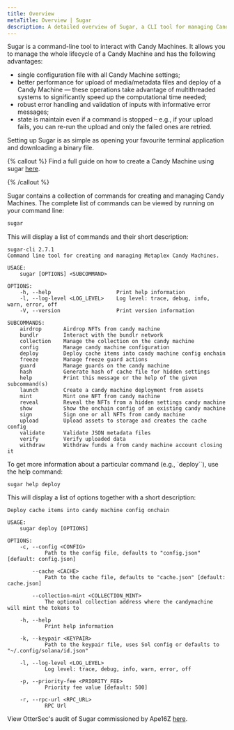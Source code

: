 ```yaml
---
title: Overview
metaTitle: Overview | Sugar
description: A detailed overview of Sugar, a CLI tool for managing Candy Machines.
---
```


Sugar is a command-line tool to interact with Candy Machines. It allows you to manage the whole lifecycle of a Candy Machine and has the following advantages:

- single configuration file with all Candy Machine settings;
- better performance for upload of media/metadata files and deploy of a Candy Machine &mdash; these operations take advantage of multithreaded systems to significantly speed up the computational time needed;
- robust error handling and validation of inputs with informative error messages;
- state is maintain even if a command is stopped – e.g., if your upload fails, you can re-run the upload and only the failed ones are retried.

Setting up Sugar is as simple as opening your favourite terminal application and downloading a binary file. 

{% callout %}
Find a full guide on how to create a Candy Machine using sugar [here](/candy-machine/guides/create-an-nft-collection-on-solana-with-candy-machine).

{% /callout %}

Sugar contains a collection of commands for creating and managing Candy Machines. The complete list of commands can be viewed by running on your command line:

```bash
sugar
```

This will display a list of commands and their short description:
```
sugar-cli 2.7.1
Command line tool for creating and managing Metaplex Candy Machines.

USAGE:
    sugar [OPTIONS] <SUBCOMMAND>

OPTIONS:
    -h, --help                     Print help information
    -l, --log-level <LOG_LEVEL>    Log level: trace, debug, info, warn, error, off
    -V, --version                  Print version information

SUBCOMMANDS:
    airdrop       Airdrop NFTs from candy machine
    bundlr        Interact with the bundlr network
    collection    Manage the collection on the candy machine
    config        Manage candy machine configuration
    deploy        Deploy cache items into candy machine config onchain
    freeze        Manage freeze guard actions
    guard         Manage guards on the candy machine
    hash          Generate hash of cache file for hidden settings
    help          Print this message or the help of the given subcommand(s)
    launch        Create a candy machine deployment from assets
    mint          Mint one NFT from candy machine
    reveal        Reveal the NFTs from a hidden settings candy machine
    show          Show the onchain config of an existing candy machine
    sign          Sign one or all NFTs from candy machine
    upload        Upload assets to storage and creates the cache config
    validate      Validate JSON metadata files
    verify        Verify uploaded data
    withdraw      Withdraw funds a from candy machine account closing it
```

To get more information about a particular command (e.g., `deploy``), use the help command:

```
sugar help deploy
```

This will display a list of options together with a short description:

```
Deploy cache items into candy machine config onchain

USAGE:
    sugar deploy [OPTIONS]

OPTIONS:
    -c, --config <CONFIG>
            Path to the config file, defaults to "config.json" [default: config.json]

        --cache <CACHE>
            Path to the cache file, defaults to "cache.json" [default: cache.json]

        --collection-mint <COLLECTION_MINT>
            The optional collection address where the candymachine will mint the tokens to

    -h, --help
            Print help information

    -k, --keypair <KEYPAIR>
            Path to the keypair file, uses Sol config or defaults to "~/.config/solana/id.json"

    -l, --log-level <LOG_LEVEL>
            Log level: trace, debug, info, warn, error, off

    -p, --priority-fee <PRIORITY_FEE>
            Priority fee value [default: 500]

    -r, --rpc-url <RPC_URL>
            RPC Url
```

View OtterSec's audit of Sugar commissioned by Ape16Z [here](https://docsend.com/view/is7963h8tbbvp2g9).